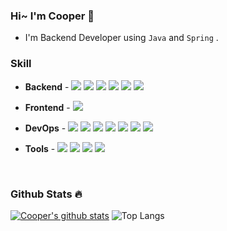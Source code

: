 ### Hi~ I'm Cooper 🤨

- I'm Backend Developer using `Java` and `Spring` .


### Skill

- **Backend** -
  <img src="https://img.shields.io/badge/Java-007396?style=flat&logo=openjdk&logoColor=white"/>
  <img src="https://img.shields.io/badge/Spring-6DB33F?style=flat&logo=Spring&logoColor=white" />
  <img src="https://img.shields.io/badge/SpringBoot-6DB33F?style=flat&logo=SpringBoot&logoColor=white" />
  <img src="https://img.shields.io/badge/JPA-6DB33F?style=flat&logo=Spring&logoColor=white"/>
  <img src="https://img.shields.io/badge/Hibernate-59666C?style=flat&logo=Hibernate&logoColor=white"/> 
  <img src="https://img.shields.io/badge/QueryDSL-3394D7?style=flat"/> 

- **Frontend** -
  <img src="https://img.shields.io/badge/Javascript-F7DF1E?style=flat&logo=Javascript&logoColor=white" />
 


- **DevOps** -
  <img src="https://img.shields.io/badge/AWS%20-%23FF9900.svg?&style=flat&logo=amazon-aws&logoColor=white"/>
  <img src="https://img.shields.io/badge/MySQL-4479A1?style=flat&logo=MySQL&logoColor=white"/>
  <img src="https://img.shields.io/badge/MariaDB-4479A1?style=flat&logo=MariaDB&logoColor=white"/>
  <img src="https://img.shields.io/badge/Redis-DC382D?style=flat&logo=redis&logoColor=white"/>
  <img src="https://img.shields.io/badge/Nginx-43A047?stype=flat&logo=nginx&logoColor=white"/>
  <img src="https://img.shields.io/badge/maven-C71A36?style=flat&logo=apachemaven&logoColor=white"/>
  <img src="https://img.shields.io/badge/gradle-02303A?style=flat&logo=gradle&logoColor=white"/> 


- **Tools** -
  <img src="https://img.shields.io/badge/intellij%20-%23000000.svg?&style=flat&logo=Intellijidea&logoColor=white"/> 
  <img src="https://img.shields.io/badge/git-F05032?style=flat&logo=git&logoColor=white"/>
  <img src="https://img.shields.io/badge/GitHub-2F3134?style=flat&logo=github&logoColor=white"/>
  <img src="https://img.shields.io/badge/GitLab-FC6D26?style=flat&logo=gitlab&logoColor=white"> 
<br>

### Github Stats 🔥

[![Cooper's github stats](https://github-readme-stats.vercel.app/api?username=pbg0205)](https://github.com/anuraghazra/github-readme-stats)
![Top Langs](https://github-readme-stats.vercel.app/api/top-langs/?username=pbg0205&layout=compact&theme=transparent)
